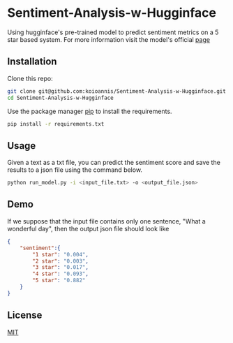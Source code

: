 # Sentiment-Analysis-w-Hugginface
Using hugginface's pre-trained model to predict sentiment metrics on a 5 star based system. For more information visit the model's official [page](https://huggingface.co/nlptown/bert-base-multilingual-uncased-sentiment)

## Installation
Clone this repo:
```sh
git clone git@github.com:koioannis/Sentiment-Analysis-w-Hugginface.git
cd Sentiment-Analysis-w-Hugginface
```
Use the package manager [pip](https://pip.pypa.io/en/stable/) to install the requirements.
```bash
pip install -r requirements.txt
```
## Usage
Given a text as a txt file, you can predict the sentiment score and save the results to a json file using the command below.
```sh
python run_model.py -i <input_file.txt> -o <output_file.json>
```
## Demo
If we suppose that the input file contains only one sentence, "What a wonderful day", then the output json file should look like
```json
{
    "sentiment":{
        "1 star": "0.004",
        "2 star": "0.003",
        "3 star": "0.017",
        "4 star": "0.093",
        "5 star": "0.882"
    }
}
```
## License
[MIT](https://choosealicense.com/licenses/mit/)
